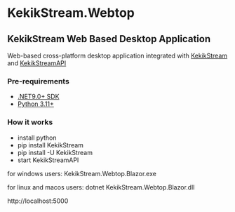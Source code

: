 ﻿# KekikStream.Webtop

## KekikStream Web Based Desktop Application

Web-based cross-platform desktop application integrated with [KekikStream](https://github.com/keyiflerolsun/KekikStream) and [KekikStreamAPI](https://github.com/keyiflerolsun/KekikStreamAPI)

### Pre-requirements

* [.NET9.0+ SDK](https://dotnet.microsoft.com/download/dotnet)
* [Python 3.11+](https://www.python.org/)

### How it works

* install python
* pip install KekikStream
* pip install -U KekikStream
* start KekikStreamAPI

for windows users: KekikStream.Webtop.Blazor.exe

for linux and macos users: dotnet KekikStream.Webtop.Blazor.dll

http://localhost:5000